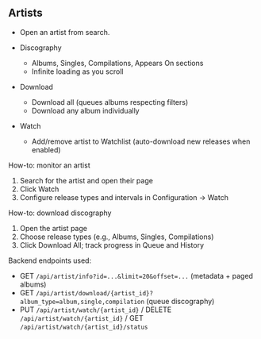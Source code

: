 ## Artists

- Open an artist from search.

- Discography
  - Albums, Singles, Compilations, Appears On sections
  - Infinite loading as you scroll
- Download
  - Download all (queues albums respecting filters)
  - Download any album individually
- Watch
  - Add/remove artist to Watchlist (auto-download new releases when enabled)

How-to: monitor an artist

1. Search for the artist and open their page
2. Click Watch
3. Configure release types and intervals in Configuration → Watch

How-to: download discography

1. Open the artist page
2. Choose release types (e.g., Albums, Singles, Compilations)
3. Click Download All; track progress in Queue and History

Backend endpoints used:

- GET `/api/artist/info?id=...&limit=20&offset=...` (metadata + paged albums)
- GET `/api/artist/download/{artist_id}?album_type=album,single,compilation` (queue discography)
- PUT `/api/artist/watch/{artist_id}` / DELETE `/api/artist/watch/{artist_id}` / GET `/api/artist/watch/{artist_id}/status`